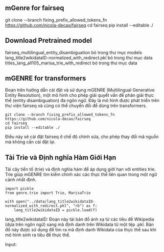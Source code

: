 ## mGenre for fairseq
git clone --branch fixing_prefix_allowed_tokens_fn https://github.com/nicola-decao/fairseq
cd fairseq
pip install --editable ./

## Download Pretrained model 
fairseq_multilingual_entity_disambiguation bỏ trong thư mục models
lang_title2wikidataID-normalized_with_redirect.pkl bỏ trong thư mục data
titles_lang_all105_marisa_trie_with_redirect bỏ trong thư mục data

## mGENRE for transformers
Đoạn trên hướng dẫn cài đặt và sử dụng mGENRE (Multilingual Generative Entity Resolution), một mô hình cho phép giải quyết vấn đề phân giải thực thể (entity disambiguation) đa ngôn ngữ. Đây là mô hình được phát triển trên thư viện fairseq và cũng có thể chuyển đổi để dùng trên transformers.
```
git clone --branch fixing_prefix_allowed_tokens_fn https://github.com/nicola-decao/fairseq
cd fairseq
pip install --editable ./
```
Điều này sẽ cài đặt fairseq ở chế độ chỉnh sửa, cho phép thay đổi mã nguồn mà không cần cài đặt lại.

## Tải Trie và Định nghĩa Hàm Giới Hạn
Tải cây tiền tố (trie) và định nghĩa hàm để áp dụng giới hạn với entities trie. Trie giúp mGENRE tìm kiếm chính xác các thực thể liên quan trong một ngữ cảnh nhất định.
```
import pickle
from genre.trie import Trie, MarisaTrie

with open("../data/lang_title2wikidataID-normalized_with_redirect.pkl", "rb") as f:
    lang_title2wikidataID = pickle.load(f)
```
lang_title2wikidataID: Đoạn này tải bản đồ ánh xạ từ các tiêu đề Wikipedia (dựa trên ngôn ngữ) sang mã định danh trên Wikidata từ một tệp .pkl. Bản đồ này được sử dụng để tìm ra mã định danh Wikidata của thực thể sau khi mô hình sinh ra tiêu đề thực thể.

Input: 